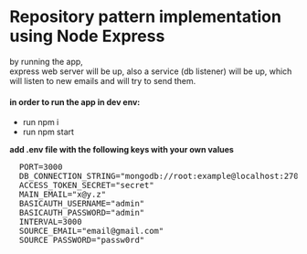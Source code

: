 # Repository pattern implementation using Node Express

<p>
by running the app, 
<br>
express web server will be up, also a service (db listener)
will be up,
which will listen to new emails and will try to send them.
</p>

<h4>
in order to run the app in dev env:
</h4>
<ul>
<li>run npm i</li>
<li>run npm start</li>
</ul>

<strong>add .env file with the following keys with your own values</strong>
<pre>
  PORT=3000
  DB_CONNECTION_STRING="mongodb://root:example@localhost:27017/express?authSource=admin"
  ACCESS_TOKEN_SECRET="secret"
  MAIN_EMAIL="x@y.z"
  BASICAUTH_USERNAME="admin"
  BASICAUTH_PASSWORD="admin"
  INTERVAL=3000
  SOURCE_EMAIL="email@gmail.com"
  SOURCE_PASSWORD="passw0rd"
</pre>